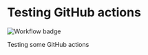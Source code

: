 # Testing GitHub actions

![Workflow badge](https://github.com/ggzor/github-actions-test1/actions/workflows/learn-github-actions.yml/badge.svg)

Testing some GitHub actions

